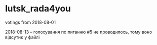 # lutsk_rada4you
votings from 2018-08-01

2018-08-13 – голосування по питанню #5 не проводилось, тому воно відсутнє у файлі
